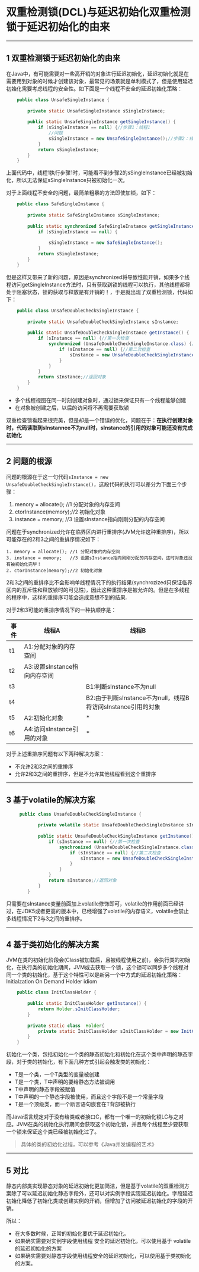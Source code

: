 # 双重检测锁(DCL)与延迟初始化双重检测锁于延迟初始化的由来

---
## 1 双重检测锁于延迟初始化的由来

在Java中，有可能需要对一些高开销的对象进行延迟初始化，延迟初始化就是在需要用到对象的时候才创建该对象，最常见的场景就是单利模式了，但是使用延迟初始化需要考虑线程的安全性。如下面是一个线程不安全的延迟初始化策略：

```java
    public class UnsafeSingleInstance {
        
        private static UnsafeSingleInstance sSingleInstance;
    
        public static UnsafeSingleInstance getSingleInstance() {
            if (sSingleInstance == null) {//步骤1：线程1
                //问题
                sSingleInstance = new UnsafeSingleInstance();//步骤2：线程2
            }
            return sSingleInstance;
        }
    }
```

上面代码中，线程1执行步骤1时，可能看不到步骤2的sSingleInstance已经被初始化，所以无法保证sSingleInstance只被初始化一次。

对于上面线程不安全的问题，最简单粗暴的方法即使加锁，如下：

```java
    public class SafeSingleInstance {
    
        private static SafeSingleInstance sSingleInstance;
    
        public static synchronized SafeSingleInstance getSingleInstance() {
            if (sSingleInstance == null) {
                
                sSingleInstance = new SafeSingleInstance();
            }
            return sSingleInstance;
        }
    }
```

但是这样又带来了新的问题，原因是synchronized将导致性能开销，如果多个线程访问getSingleInstance方法时，只有获取到锁的线程可以执行，其他线程都将处于阻塞状态，锁的获取与释放是有开销的！，于是就出现了双重检测锁，代码如下：

```java
    public class UnsafeDoubleCheckSingleInstance {
    
        private static UnsafeDoubleCheckSingleInstance sInstance;
    
        public static UnsafeDoubleCheckSingleInstance getInstance() {
            if (sInstance == null) {//第一次检查
                synchronized (UnsafeDoubleCheckSingleInstance.class) {//加锁
                    if (sInstance == null) {//第二次检查
                        sInstance = new UnsafeDoubleCheckSingleInstance();//创建对象，问题出在这里
                    }
                }
            }
            return sInstance;//返回对象
        }
    }
```

- 多个线程视图在同一时刻创建对象时，通过锁来保证只有一个线程能够创建
- 在对象被创建之后，以后的访问将不再需要获取锁

双重检查锁看起来很完美，但是却是一个错误的优化，问题在于：**在执行创建对象时，代码读取到sInstannce不为null时，sInstance的引用的对象可能还没有完成初始化**

---
## 2 问题的根源

问题的根源在于这一句代码`sInstance = new UnsafeDoubleCheckSingleInstance()`，这段代码的执行可以差分为下面三个步骤：

1. menory = allocate(); //1 分配对象的内存空间
2. ctorInstance(memory);//2 初始化对象
3. instance = memory;   //3 设置sInstance指向刚刚分配的内存空间

问题在于synchronized允许在临界区内进行重排序(JVM允许这种重排序)，所以可能存在的2和3之间的重排序情况如下：

    1. menory = allocate(); //1 分配对象的内存空间
    3. instance = memory;   //3 设置sInstance指向刚刚分配的内存空间，这时对象还没有被初始化完毕！
    2. ctorInstance(memory);//2 初始化对象


2和3之间的重排序比不会影响单线程情况下的执行结果(synchrozized只保证临界区内的互斥性和释放锁时的可见性)，因此这种重排序是被允许的。但是在多线程的程序中，这样的重排序可能会造成意想不到的结果.

对于2和3可能的重排序情况下的一种执顺序是：

|  事件 | 线程A  | 线程B  |
| ------------ | ------------ | ------------ |
| t1  |  A1:分配对象的内存空间 |   |
| t2  |  A3:设置sInstance指向内存空间 |   |
| t3  |   |  B1:判断sInstance不为null|
| t4  |   |  B2:由于判断sInstance不为null，线程B将访问sInstance引用的对象  |
| t5  |  A2:初始化对象 |   * |
| t6  |  A4:访问sInstance引用的对象 |   * |

对于上述重排序问题有以下两种解决方案：

- 不允许2和3之间的重排序
- 允许2和3之间的重排序，但是不允许其他线程看到这个重排序


---
## 3 基于volatile的解决方案

```java
     public class UnsafeDoubleCheckSingleInstance {
        
            private volatile static UnsafeDoubleCheckSingleInstance sInstance;
        
            public static UnsafeDoubleCheckSingleInstance getInstance() {
                if (sInstance == null) {//第一次检查
                    synchronized (UnsafeDoubleCheckSingleInstance.class) {//加锁
                        if (sInstance == null) {//第二次检查
                            sInstance = new UnsafeDoubleCheckSingleInstance();//创建对象，问题出在这里
                        }
                    }
                }
                return sInstance;//返回对象
            }
        }
```
只需要在sInstance变量前面加上volatile修饰即可，volatile的作用前面已经讲过，在JDK5或者更高的版本中，已经增强了volatile的内存语义，volatile会禁止多线程情况下2与3之间的重排序。

---
## 4 基于类初始化的解决方案

JVM在类的初始化阶段会(Class被加载后，且被线程使用之前)，会执行类的初始化，在执行类的初始化期间，JVM或去获取一个锁，这个锁可以同步多个线程对同一个类的初始化，基于这个特性可以是新另一个中方式的延迟初始化策略：Initialzation On Demand Holder idiom

```java
    public class InitClassHolder {
        
        public static InitClassHolder getInstance() {
            return Holder.sInitClassHolder;
        }
        
        private static class  Holder{
            private static InitClassHolder sInitClassHolder = new InitClassHolder();//这里将导致sInitClassHolder被延迟初始化
        }
    }
```

初始化一个类，包括初始化一个类的静态初始化和初始化在这个类中声明的静态字段，对于类的初始化，有下面几种方式引起会触发类的初始化：

- T是一个类，一个T类型的变量被创建
- T是一个类，T中声明的要给静态方法被调用
- T中声明的静态字段被赋值
- T中声明的一个静态字段被使用，而且这个字段不是一个常量字段
- T是一个顶级类，而一个断言语句嵌套在T背部被执行

而Java语言规定对于没有给类或者接口C，都有一个唯一的初始化锁LC与之对应。JVM在类的初始化执行期间会获取这个初始化锁，并且每个线程至少要获取一个锁来保证这个类已经被初始化过了。


>具体的类的初始化过程，可以参考《Java并发编程的艺术》

---
## 5 对比

静态内部类实现静态对象的延迟初始化更加简洁，但是基于volatile的双重检测方案除了可以延迟初始化静态字段外，还可以对实例字段实现延迟初始化。字段延迟初始化降低了初始化类或创建实例的开销，但增加了访问被延迟初始化的字段的开销。

所以：

- 在大多数时候，正常的初始化要优于延迟初始化。
- 如果确实需要对实例字段使用线程 安全的延迟初始化，可以使用基于 volatile 的延迟初始化的方案
- 如果确实需要对静态字段使用线程安全的延迟初始化，可以使用基于类初始化的方案。
